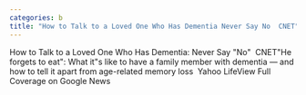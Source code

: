 ```yaml
---
categories: b
title: "How to Talk to a Loved One Who Has Dementia Never Say No  CNET"
---
```

How to Talk to a Loved One Who Has Dementia: Never Say "No"&nbsp;&nbsp;CNET"He forgets to eat": What it"s like to have a family member with dementia — and how to tell it apart from age-related memory loss&nbsp;&nbsp;Yahoo LifeView Full Coverage on Google News